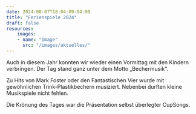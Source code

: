 ```yaml
---
date: 2024-08-07T18:04:09-04:00
title: "Ferienspiele 2024"
draft: false
resources:
    images:
    - name: "Image"
      src: "/images/aktuelles/"
---
```


Auch in diesem Jahr konnten wir wieder einen Vormittag mit den Kindern verbringen. 
Der Tag stand ganz unter dem Motto „Bechermusik“.  

Zu Hits von Mark Foster oder den Fantastischen Vier wurde mit gewöhnlichen Trink-Plastikbechern musiziert. 
Nebenbei durften kleine Musikspiele nicht fehlen.  

Die Krönung des Tages war die Präsentation selbst überlegter CupSongs.


